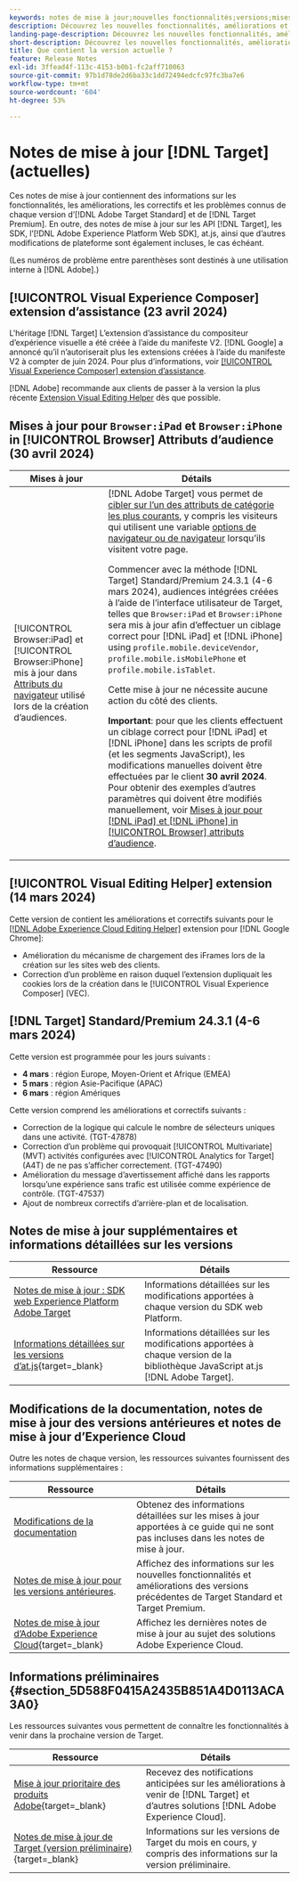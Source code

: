 ```yaml
---
keywords: notes de mise à jour;nouvelles fonctionnalités;versions;mises à jour;mise à jour;version;amélioration;améliorations;correctifs;correctifs de bugs;mises à jour
description: Découvrez les nouvelles fonctionnalités, améliorations et correctifs de la version actuelle dʼ [!DNL Adobe Target], notamment les SDK, les API et les bibliothèques JavaScript.
landing-page-description: Découvrez les nouvelles fonctionnalités, améliorations et correctifs de la version actuelle d’ [!DNL Adobe Target].
short-description: Découvrez les nouvelles fonctionnalités, améliorations et correctifs de la version actuelle d’ [!DNL Adobe Target].
title: Que contient la version actuelle ?
feature: Release Notes
exl-id: 3ffead4f-113c-4153-b0b1-fc2aff710063
source-git-commit: 97b1d78de2d6ba33c1dd72494edcfc97fc3ba7e6
workflow-type: tm+mt
source-wordcount: '604'
ht-degree: 53%

---
```


# Notes de mise à jour [!DNL Target] (actuelles)

Ces notes de mise à jour contiennent des informations sur les fonctionnalités, les améliorations, les correctifs et les problèmes connus de chaque version d’[!DNL Adobe Target Standard] et de [!DNL Target Premium]. En outre, des notes de mise à jour sur les API [!DNL Target], les SDK, l’[!DNL Adobe Experience Platform Web SDK], at.js, ainsi que d’autres modifications de plateforme sont également incluses, le cas échéant.

(Les numéros de problème entre parenthèses sont destinés à une utilisation interne à [!DNL Adobe].)

## [!UICONTROL Visual Experience Composer] extension d’assistance (23 avril 2024)

L&#39;héritage [!DNL Target] L’extension d’assistance du compositeur d’expérience visuelle a été créée à l’aide du manifeste V2. [!DNL Google] a annoncé qu’il n’autoriserait plus les extensions créées à l’aide du manifeste V2 à compter de juin 2024. Pour plus d’informations, voir [[!UICONTROL Visual Experience Composer] extension d’assistance](/help/main/c-experiences/c-visual-experience-composer/r-troubleshoot-composer/vec-helper-browser-extension.md).

[!DNL Adobe] recommande aux clients de passer à la version la plus récente [Extension Visual Editing Helper](/help/main/c-experiences/c-visual-experience-composer/r-troubleshoot-composer/visual-editing-helper-extension.md) dès que possible.

## Mises à jour pour `Browser:iPad` et `Browser:iPhone` in [!UICONTROL Browser] Attributs d’audience (30 avril 2024)

| Mises à jour | Détails |
|--- |--- |
| [!UICONTROL Browser:iPad] et [!UICONTROL Browser:iPhone] mis à jour dans [Attributs du navigateur](/help/main/c-target/c-audiences/c-target-rules/browser.md) utilisé lors de la création d’audiences. | [!DNL Adobe Target] vous permet de [cibler sur l’un des attributs de catégorie les plus courants](/help/main/c-target/c-audiences/c-target-rules/target-rules.md), y compris les visiteurs qui utilisent une variable [options de navigateur ou de navigateur](/help/main/c-target/c-audiences/c-target-rules/browser.md) lorsqu’ils visitent votre page.<P>Commencer avec la méthode [!DNL Target] Standard/Premium 24.3.1 (4-6 mars 2024), audiences intégrées créées à l’aide de l’interface utilisateur de Target, telles que `Browser:iPad` et `Browser:iPhone` sera mis à jour afin d’effectuer un ciblage correct pour [!DNL iPad] et [!DNL iPhone] using `profile.mobile.deviceVendor`, `profile.mobile.isMobilePhone` et `profile.mobile.isTablet`.<P>Cette mise à jour ne nécessite aucune action du côté des clients.<p><B>Important</b>: pour que les clients effectuent un ciblage correct pour [!DNL iPad] et [!DNL iPhone] dans les scripts de profil (et les segments JavaScript), les modifications manuelles doivent être effectuées par le client **30 avril 2024**. Pour obtenir des exemples d’autres paramètres qui doivent être modifiés manuellement, voir [Mises à jour pour [!DNL iPad] et [!DNL iPhone] in [!UICONTROL Browser] attributs d’audience](/help/main/c-target/c-audiences/c-target-rules/browser.md#updates). |

## [!UICONTROL Visual Editing Helper] extension (14 mars 2024)

Cette version de contient les améliorations et correctifs suivants pour le [[!DNL Adobe Experience Cloud Editing Helper]](/help/main/c-experiences/c-visual-experience-composer/r-troubleshoot-composer/visual-editing-helper-extension.md) extension pour [!DNL Google Chrome]:

* Amélioration du mécanisme de chargement des iFrames lors de la création sur les sites web des clients.
* Correction d’un problème en raison duquel l’extension dupliquait les cookies lors de la création dans le [!UICONTROL Visual Experience Composer] (VEC).

## [!DNL Target] Standard/Premium 24.3.1 (4-6 mars 2024)

Cette version est programmée pour les jours suivants :

* **4 mars** : région Europe, Moyen-Orient et Afrique (EMEA)
* **5 mars** : région Asie-Pacifique (APAC)
* **6 mars** : région Amériques

Cette version comprend les améliorations et correctifs suivants :

* Correction de la logique qui calcule le nombre de sélecteurs uniques dans une activité. (TGT-47878)
* Correction d’un problème qui provoquait [!UICONTROL Multivariate] (MVT) activités configurées avec [!UICONTROL Analytics for Target] (A4T) de ne pas s’afficher correctement. (TGT-47490)
* Amélioration du message d’avertissement affiché dans les rapports lorsqu’une expérience sans trafic est utilisée comme expérience de contrôle. (TGT-47537)
* Ajout de nombreux correctifs d’arrière-plan et de localisation.

## Notes de mise à jour supplémentaires et informations détaillées sur les versions

| Ressource | Détails |
|--- |--- |
| [Notes de mise à jour : SDK web Experience Platform Adobe Target](https://experienceleague.adobe.com/docs/experience-platform/edge/release-notes.html?lang=fr) | Informations détaillées sur les modifications apportées à chaque version du SDK web Platform. |
| [Informations détaillées sur les versions d’at.js](https://experienceleague.adobe.com/docs/target-dev/developer/client-side/at-js-implementation/target-atjs-versions.html?lang=fr){target=_blank} | Informations détaillées sur les modifications apportées à chaque version de la bibliothèque JavaScript at.js [!DNL Adobe Target]. |

## Modifications de la documentation, notes de mise à jour des versions antérieures et notes de mise à jour d’Experience Cloud

Outre les notes de chaque version, les ressources suivantes fournissent des informations supplémentaires :

| Ressource | Détails |
|--- |--- |
| [Modifications de la documentation](/help/main/r-release-notes/doc-change.md) | Obtenez des informations détaillées sur les mises à jour apportées à ce guide qui ne sont pas incluses dans les notes de mise à jour. |
| [Notes de mise à jour pour les versions antérieures](/help/main/r-release-notes/release-notes-for-previous-releases.md). | Affichez des informations sur les nouvelles fonctionnalités et améliorations des versions précédentes de Target Standard et Target Premium. |
| [Notes de mise à jour d’Adobe Experience Cloud](https://experienceleague.adobe.com/docs/release-notes/experience-cloud/current.html?lang=fr){target=_blank} | Affichez les dernières notes de mise à jour au sujet des solutions Adobe Experience Cloud. |

## Informations préliminaires {#section_5D588F0415A2435B851A4D0113ACA3A0}

Les ressources suivantes vous permettent de connaître les fonctionnalités à venir dans la prochaine version de Target.

| Ressource | Détails |
|--- |--- |
| [Mise à jour prioritaire des produits Adobe](https://www.adobe.com/subscription/priority-product-update.html){target=_blank} | Recevez des notifications anticipées sur les améliorations à venir de [!DNL Target] et d’autres solutions [!DNL Adobe Experience Cloud]. |
| [Notes de mise à jour de Target (version préliminaire)](/help/main/r-release-notes/target-release-notes.md){target=_blank} | Informations sur les versions de Target du mois en cours, y compris des informations sur la version préliminaire. |
